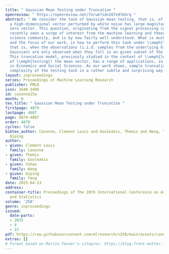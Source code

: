 ```yaml
---
title: " Gaussian Mean Testing under Truncation "
openreview: " https://openreview.net/forum?id=287x97mSrq "
abstract: " We consider the task of Gaussian mean testing, that is, of testing whether
  a high-dimensional vector perturbed by white noise has large magnitude, or is the
  zero vector. This question, originating from the signal processing community, has
  recently seen a surge of interest from the machine learning and theoretical computer
  science community, and is by now fairly well understood. What is much less understood,
  and the focus of our work, is how to perform this task under \\emph{truncation}:
  that is, when the observations (i.i.d. samples from the underlying high-dimensional
  Gaussian) are only observed when they fall in an given subset of the domain $\\mathbb{R}^d$.
  This truncation model, previously studied in the context of \\emph{learning} (instead
  of \\emph{testing}) the mean vector, has a range of applications, in particular
  in Economics and Social Sciences. As our work shows, sample truncations affect the
  complexity of the testing task in a rather subtle and surprising way. "
layout: inproceedings
series: Proceedings of Machine Learning Research
publisher: PMLR
issn: 2640-3498
id: canonne25a
month: 0
tex_title: " Gaussian Mean Testing under Truncation "
firstpage: 4879
lastpage: 4887
page: 4879-4887
order: 4879
cycles: false
bibtex_author: Canonne, Clement Louis and Gouleakis, Themis and Wang, Yuhao and Yang,
  Qiping
author:
- given: Clement Louis
  family: Canonne
- given: Themis
  family: Gouleakis
- given: Yuhao
  family: Wang
- given: Qiping
  family: Yang
date: 2025-04-23
address:
container-title: Proceedings of The 28th International Conference on Artificial Intelligence
  and Statistics
volume: '258'
genre: inproceedings
issued:
  date-parts:
  - 2025
  - 4
  - 23
pdf: https://raw.githubusercontent.com/mlresearch/v258/main/assets/canonne25a/canonne25a.pdf
extras: []
# Format based on Martin Fenner's citeproc: https://blog.front-matter.io/posts/citeproc-yaml-for-bibliographies/
---
```

